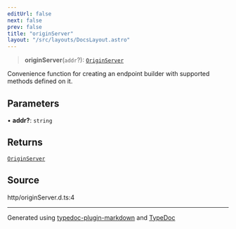 ```yaml
---
editUrl: false
next: false
prev: false
title: "originServer"
layout: "/src/layouts/DocsLayout.astro"
---
```


> **originServer**(`addr`?): [`OriginServer`](/api/type-aliases/originserver/)

Convenience function for creating an endpoint builder with supported methods defined on it.

## Parameters

• **addr?**: `string`

## Returns

[`OriginServer`](/api/type-aliases/originserver/)

## Source

http/originServer.d.ts:4

***

Generated using [typedoc-plugin-markdown](https://www.npmjs.com/package/typedoc-plugin-markdown) and [TypeDoc](https://typedoc.org/)
